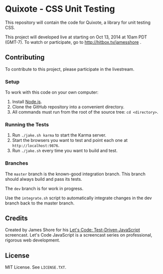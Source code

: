 # Quixote - CSS Unit Testing

This repository will contain the code for Quixote, a library for unit testing CSS. 

This project will developed live at starting on Oct 13, 2014 at 10am PDT (GMT-7). To watch or participate, go to http://hitbox.tv/jamesshore . 


## Contributing

To contribute to this project, please participate in the livestream.


### Setup

To work with this code on your own computer:

1. Install [Node.js](http://nodejs.org/download/).
2. Clone the GitHub repository into a convenient directory.
3. All commands must run from the root of the source tree: `cd <directory>`.

### Running the Tests

1. Run `./jake.sh karma` to start the Karma server.
2. Start the browsers you want to test and point each one at `http://localhost:9876`.
3. Run `./jake.sh` every time you want to build and test.

### Branches

The `master` branch is the known-good integration branch. This branch should always build and pass its tests.

The `dev` branch is for work in progress.

Use the `integrate.sh` script to automatically integrate changes in the dev branch back to the master branch.


## Credits

Created by James Shore for his [Let's Code: Test-Driven JavaScript](http://www.letscodejavascript.com) screencast. Let's Code JavaScript is a screencast series on professional, rigorous web development. 


## License

MIT License. See `LICENSE.TXT`.